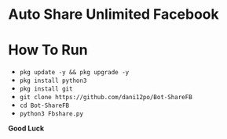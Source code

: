 # Auto Share Unlimited Facebook
# How To Run
- `pkg update -y && pkg upgrade -y`
- `pkg install python3`
- `pkg install git`
- `git clone https://github.com/dani12po/Bot-ShareFB`
- `cd Bot-ShareFB`
- `python3 Fbshare.py`

**Good Luck**
